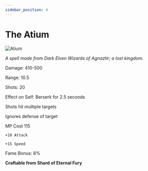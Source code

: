 ```yaml
---
sidebar_position: 4
---
```


# The Atium

![Atium](https://vwiki.valorserver.com/api/item/picture/the%20atium)

<i>A spell made from Dark Elven Wizards of Agnaztir; a lost kingdom.</i>

Damage: 410-500

Range: 10.5

Shots: 20

Effect on Self: Berserk for 2.5 seconds

Shots hit multiple targets

Ignores defense of target

MP Cost 115

    +10 Attack
    
    +15 Speed

Fame Bonus: 8%

**Craftable from Shard of Eternal Fury**
